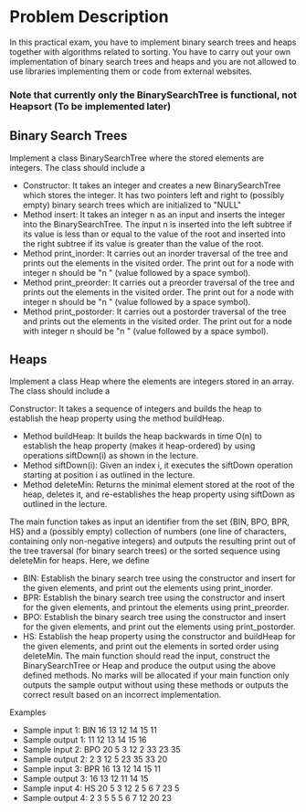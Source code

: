 # Problem Description
In this practical exam, you have to implement binary search trees and heaps together with algorithms related to sorting. You have to carry out your own implementation of binary search trees and heaps and you are not allowed to use libraries implementing them or code from external websites.
### Note that currently only the BinarySearchTree is functional, not Heapsort (To be implemented later)

## Binary Search Trees

Implement a class BinarySearchTree where the stored elements are integers. The class should include a


- Constructor: It takes an integer and creates a new BinarySearchTree which stores the integer. It has two pointers left and right to (possibly empty) binary search trees  which are initialized to "NULL"
- Method insert: It takes an integer n as an input and inserts the integer into the BinarySearchTree. The input n is inserted into the left subtree if its value is less than or equal to the value of the root and inserted into the right subtree if its value is greater than the value of the root.
- Method print_inorder: It carries out an inorder traversal of the tree and prints out the elements in the visited order. The print out for a node with integer n should be "n " (value followed by a space symbol).
- Method print_preorder: It carries out a preorder traversal of the tree and prints out the elements in the visited order. The print out for a node with integer n should be "n " (value followed by a space symbol).
- Method print_postorder: It carries out a postorder traversal of the tree and prints out the elements in the visited order. The print out for a node with integer n should be "n " (value followed by a space symbol).

## Heaps

Implement a class Heap where the elements are integers stored in an array. The class should include a

Constructor: It takes a sequence of integers and builds the heap to establish the heap property using the method buildHeap.
- Method buildHeap: It builds the heap backwards in time O(n) to establish the heap property (makes it heap-ordered) by using operations siftDown(i) as shown in the lecture.
- Method siftDown(i): Given an index i, it executes the siftDown operation starting at position i as outlined in the lecture.
- Method deleteMin: Returns the minimal element stored at the root of the heap,  deletes it, and re-establishes the heap property using siftDown as outlined in the lecture.

The main function takes as input an identifier from the set {BIN, BPO, BPR, HS} and a (possibly empty) collection of numbers (one line of characters, containing only non-negative integers) and outputs the resulting print out of the tree traversal (for binary search trees) or the sorted sequence using deleteMin for heaps.
Here, we define

- BIN: Establish the binary search tree using the constructor and insert for the given elements, and print out the elements using print_inorder.
- BPR: Establish the binary search tree using the constructor and insert for the given elements, and printout the elements using print_preorder.
- BPO: Establish the binary search tree using the constructor and insert for the given elements, and print out the elements using print_postorder.
- HS: Establish the heap property using the constructor and buildHeap for the given elements, and print out the elements in sorted order using deleteMin.
The main function should read the input, construct the BinarySearchTree or Heap and produce the output using the above defined methods.
No marks will be allocated if your main function only outputs the sample output without using these methods or outputs the correct result based on an incorrect implementation.
 
 Examples
- Sample input 1: BIN 16 13 12 14 15 11
- Sample output 1: 11 12 13 14 15 16
- Sample input 2: BPO 20 5 3 12 2 33 23 35
- Sample output 2: 2 3 12 5 23 35 33 20
- Sample input 3: BPR 16 13 12 14 15 11
- Sample output 3: 16 13 12 11 14 15
- Sample input 4: HS 20 5 3 12 2 5 6 7 23 5
- Sample output 4: 2 3 5 5 5 6 7 12 20 23
